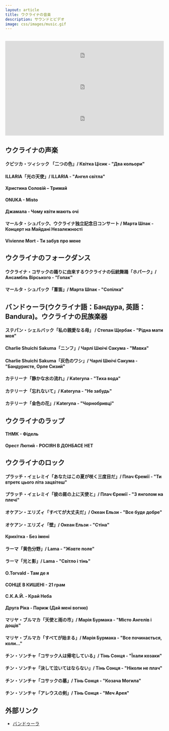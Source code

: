```yaml
---
layout: article
title: ウクライナの音楽
description: サウンドとビデオ
image: css/images/music.gif
---
```

<br>
<iframe src="https://tunein.com/embed/player/s233173/" style="width:100%;height:100px;" scrolling="no" frameborder="no"></iframe>
<iframe src="https://tunein.com/embed/player/s298486/" style="width:100%; height:100px;" scrolling="no" frameborder="no"></iframe>
<iframe src="https://tunein.com/embed/player/s95255/" style="width:100%; height:100px;" scrolling="no" frameborder="no"></iframe>

## ウクライナの声楽

#### クビツカ・ツィシック 「二つの色」/ Квітка Цісик - "Два кольори"
<div class="lazyload">
<!--
<div class="video-container"><iframe src="https://www.youtube.com/embed/7-ml3FQhFv0?html5=1" frameborder="0"></iframe></div>
-->
</div>

#### ILLARIA「光の天使」/ ILLARIA - "Ангел світла"
<div class="lazyload">
<!--
<div class="video-container"><iframe src="https://www.youtube.com/embed/MZTID24oxBc?html5=1" frameborder="0"></iframe></div>
-->
</div>

#### Христина Соловій – Тримай
<div class="lazyload">
<!--
<div class="video-container"><iframe src="https://www.youtube.com/embed/FHss5pSt5F4?html5=1" frameborder="0"></iframe></div>
-->
</div>

#### ONUKA - Misto
<div class="lazyload">
<!--
<div class="video-container"><iframe src="https://www.youtube.com/embed/sZjGvpb58oM?html5=1" frameborder="0"></iframe></div><small>ホームページ fb.com/onuka.official</small>
-->
</div>

#### Джамала - Чому квіти мають очі
<div class="lazyload">
<!--
<div class="video-container"><iframe src="https://www.youtube.com/embed/x4VyRPSTlQg?html5=1" frameborder="0"></iframe></div><small>ホームページ https://jamalamusic.com</small>
-->
</div>

#### マールタ・シュパック、ウクライナ独立記念日コンサート / Марта Шпак - Концерт на Майдані Незалежності
<div class="lazyload">
<!--
<div class="video-container"><iframe src="https://www.youtube.com/embed/BdjRCJrwlXI?html5=1" frameborder="0"></iframe></div>
-->
</div>

#### Vivienne Mort - Ти забув про мене
<div class="lazyload">
<!--
<div class="video-container"><iframe src="https://www.youtube.com/embed/seFhoLRJziY?html5=1" frameborder="0"></iframe></div>
-->
</div>

## ウクライナのフォークダンス

#### ウクライナ・コサックの踊りに由来するウクライナの伝統舞踊「ホパーク」/ Ансамбль Вірського - "Гопак"
<div class="lazyload">
<!--
<div class="video-container"><iframe src="https://www.youtube.com/embed/kQlJ6hWhqdY?html5=1" frameborder="0"></iframe></div>
-->
</div>

#### マールタ・シュパック「葦笛」/ Марта Шпак - "Сопілка"
<div class="lazyload">
<!--
<div class="video-container"><iframe src="https://www.youtube.com/embed/fPJR0lrYiWw?html5=1" frameborder="0"></iframe></div>
-->
</div>

## バンドゥーラ(ウクライナ語：Бандура, 英語：Bandura)。ウクライナの民族楽器

#### ステパン・シェルバック「私の親愛なる母」 / Степан Щербак - "Рідна мати моя"
<div class="lazyload">
<!--
<div class="video-container"><iframe src="https://www.youtube.com/embed/zJeBgeMcuyc?html5=1" frameborder="0"></iframe></div>
-->
</div>

#### Charlie Shuichi Sakuma「ニンフ」/ Чарлі Шюічі Сакума - "Мавка"
<div class="lazyload">
<!--
<div class="video-container"><iframe src="https://www.youtube.com/embed/Rd036czwmdo?html5=1" frameborder="0"></iframe></div>
-->
</div>

#### Charlie Shuichi Sakuma「灰色のワシ」/ Чарлі Шюічі Сакума - "Бандуристе, Орле Сизий"
<div class="lazyload">
<!--
<div class="video-container"><iframe src="https://www.youtube.com/embed/1p2trvjxFFg?html5=1" frameborder="0"></iframe></div>
-->
</div>

#### カテリーナ「静かな水の流れ」/ Kateryna - "Тиха вода"
<div class="lazyload">
<!--
<div class="video-container"><iframe src="https://www.youtube.com/embed/dauS4nXOLcE?html5=1" frameborder="0"></iframe></div><small>ホームページ https://www.kateryna-music.jp/</small>
-->
</div>

#### カテリーナ「忘れないて」/ Kateryna - "Не забудь"
<div class="lazyload">
<!--
<div class="video-container"><iframe src="https://www.youtube.com/embed/tlaMTzd4hJw?html5=1" frameborder="0"></iframe></div><small>ホームページ https://www.kateryna-music.jp/</small>
-->
</div>

#### カテリーナ「金色の花」/ Kateryna - "Чорнобривці"
<div class="lazyload">
<!--
<div class="video-container"><iframe src="https://www.youtube.com/embed/8Hjb17ecY6Y?html5=1" frameborder="0"></iframe></div><small>ホームページ https://www.kateryna-music.jp/</small>
-->
</div>

## ウクライナのラップ

#### ТНМК - Фідель
<div class="lazyload">
<!--
<div class="video-container"><iframe src="https://www.youtube.com/embed/LfK12xmGtVE?html5=1" frameborder="0"></iframe></div><small>チャンネル https://www.youtube.com/channel/UCDvNviv3R_dBFdTfZwiB0MQ</small>
-->
</div>

#### Орест Лютий - РОСІЯН В ДОНБАСЕ НЕТ
<div class="lazyload">
<!--
<div class="video-container"><iframe src="https://www.youtube.com/embed/aQQizk0vR0A?html5=1 frameborder="0"></iframe></div><small>チャンネル https://www.youtube.com/channel/UCNCto1X9iQXNXo2v66a6Ppg</small>
-->
</div>

## ウクライナのロック

#### プラッチ・イェレミイ「あなたはこの夏が咲く三度目だ」/ Плач Єремії - "Ти втретє цього літа зацвітеш"
<div class="lazyload">
<!--
<div class="video-container"><iframe src="https://www.youtube.com/embed/ergjjMQywHU?html5=1" frameborder="0"></iframe></div>
-->
</div>

#### プラッチ・イェレミイ「彼の肩の上に天使と」/ Плач Єремії - "З янголом на плечі"
<div class="lazyload">
<!--
<div class="video-container"><iframe src="https://www.youtube.com/embed/QniC6cuMbqE?html5=1" frameborder="0"></iframe></div>
-->
</div>

#### オケアン・エリズィ「すべてが大丈夫だ」/ Океан Ельзи - "Все буде добре"
<div class="lazyload">
<!--
<div class="video-container"><iframe src="https://www.youtube.com/embed/dL-9QgWyefw?html5=1" frameborder="0"></iframe></div><small>チャンネル https://www.youtube.com/user/okeanelzyofficial</small>
-->
</div>

#### オケアン・エリズィ「壁」/ Океан Ельзи - "Стіна"
<div class="lazyload">
<!--
<div class="video-container"><iframe src="https://www.youtube.com/embed/0a234Xn316Q?html5=1" frameborder="0"></iframe></div><small>チャンネル https://www.youtube.com/user/okeanelzyofficial</small>
-->
</div>

#### Крихітка - Без імені
<div class="lazyload">
<!--
<div class="video-container"><iframe src="https://www.youtube.com/embed/KeGsXmp2RFI?html5=1" frameborder="0"></iframe></div><small>チャンネル https://www.youtube.com/channel/UCcr1be_XhVdxwN_exi-SWYw</small>
-->
</div>

#### ラーマ「黄色分野」/ Lama - "Жовте поле"
<div class="lazyload">
<!--
<div class="video-container"><iframe src="https://www.youtube.com/embed/XmWzypWs8_M?html5=1" frameborder="0"></iframe></div><small>チャンネル https://www.youtube.com/user/lamaukraine</small>
-->
</div>

#### ラーマ「光と影」/ Lama - "Світло і тінь"
<div class="lazyload">
<!--
<div class="video-container"><iframe src="https://www.youtube.com/embed/tKPNSTiStMg?html5=1" frameborder="0"></iframe></div><small>チャンネル https://www.youtube.com/user/lamaukraine</small>
-->
</div>

#### O.Torvald - Там де я
<div class="lazyload">
<!--
<div class="video-container"><iframe src="https://www.youtube.com/embed/yznwiwZEQJw?html5=1" frameborder="0"></iframe></div><small>チャンネル https://soundcloud.com/otorvald/sets/</small>
-->
</div>

#### СОНЦЕ В КИШЕНІ - 21 грам
<div class="lazyload">
<!--
<div class="video-container"><iframe src="https://www.youtube.com/embed/mjIwqSTLQHc?html5=1" frameborder="0"></iframe></div><small>チャンネル https://www.youtube.com/channel/UCm4gKrVDm6FjZJ51XuavjpA</small>
-->
</div>

#### С.К.А.Й. - Край Неба
<div class="lazyload">
<!--
<div class="video-container"><iframe src="https://www.youtube.com/embed/B-yrmwlj1Zc?html5=1" frameborder="0"></iframe></div><small>チャンネル https://www.youtube.com/channel/UCDsny_1rQXgWDzWyBV49aCg</small>
-->
</div>

#### Друга Ріка - Париж (Дай мені вогню)
<div class="lazyload">
<!--
<div class="video-container"><iframe src="https://www.youtube.com/embed/UaY8tJkk5Us?html5=1" frameborder="0"></iframe></div><small>チャンネル https://www.youtube.com/channel/UCYpBzZVsoqKe1XRt4to9Qdw</small>
-->
</div>

#### マリヤ・ブルマカ「天使と雨の市」/ Марія Бурмака - "Місто Ангелів і дощів"
<div class="lazyload">
<!--
<div class="video-container"><iframe src="https://www.youtube.com/embed/wfOf_QSiO0M?html5=1" frameborder="0"></iframe></div><small>ホームページ https://www.burmaka.kiev.ua</small>
-->
</div>

#### マリヤ・ブルマカ「すべてが始まる」/ Марія Бурмака - "Все починається, коли..."
<div class="lazyload">
<!--
<div class="video-container"><iframe src="https://www.youtube.com/embed/eHydSFnmdFE?html5=1" frameborder="0"></iframe></div><small>ホームページ https://www.burmaka.kiev.ua</small>
-->
</div>

#### チン・ソンチャ「コサック人は帰宅している」/ Тінь Сонця - "Їхали козаки"
<div class="lazyload">
<!--
<div class="video-container"><iframe src="https://www.youtube.com/embed/uvixeSrM0RA?html5=1" frameborder="0"></iframe></div><small>ホームページ https://sunshadow.com.ua</small>
-->
</div>

#### チン・ソンチャ「決して泣いてはならない」/ Тінь Сонця - "Ніколи не плач"
<div class="lazyload">
<!--
<div class="video-container"><iframe src="https://www.youtube.com/embed/ooCcM7p6FQ0?html5=1" frameborder="0"></iframe></div><small>ホームページ https://sunshadow.com.ua</small>
-->
</div>

#### チン・ソンチャ「コサックの墓」/ Тінь Сонця - "Козача Могила"
<div class="lazyload">
<!--
<div class="video-container"><iframe src="https://www.youtube.com/embed/olBdX06BtQ8?html5=1" frameborder="0"></iframe></div><small>ホームページ https://sunshadow.com.ua</small>
-->
</div>

#### チン・ソンチャ「アレウスの剣」/ Тінь Сонця - "Меч Арея"
<div class="lazyload">
<!--
<div class="video-container"><iframe src="https://www.youtube.com/embed/KtKaXc_AEF8?html5=1" frameborder="0"></iframe></div><small>ホームページ https://sunshadow.com.ua</small>
-->
</div>

## 外部リンク

* <a href="https://ja.wikipedia.org/wiki/%E3%83%90%E3%83%B3%E3%83%89%E3%82%A5%E3%83%BC%E3%83%A9">バンドゥーラ</a>
